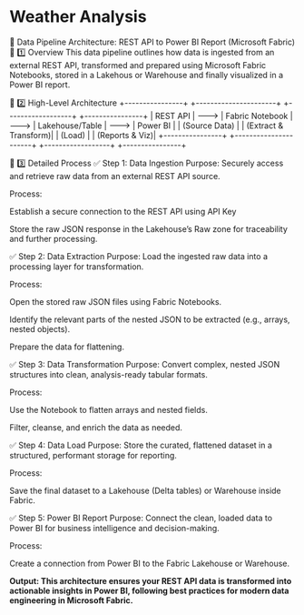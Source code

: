 # Weather Analysis
📑 Data Pipeline Architecture: REST API to Power BI Report (Microsoft Fabric)
🔷 1️⃣ Overview
This data pipeline outlines how data is ingested from an external REST API, transformed and prepared using Microsoft Fabric Notebooks, stored in a Lakehous or Warehouse and finally visualized in a Power BI report.


🔷 2️⃣ High-Level Architecture
+----------------+      +----------------------+      +------------------+      +----------------+
|   REST API     | ---> |   Fabric Notebook    | ---> | Lakehouse/Table  | ---> |   Power BI     |
|  (Source Data) |      | (Extract & Transform)|      | (Load)           |      | (Reports & Viz)|
+----------------+      +----------------------+      +------------------+      +----------------+

🔷 3️⃣ Detailed Process
✅ Step 1: Data Ingestion 
Purpose:
Securely access and retrieve raw data from an external REST API source.

Process:

Establish a secure connection to the REST API using API Key

Store the raw JSON response in the Lakehouse’s Raw zone for traceability and further processing.


✅ Step 2: Data Extraction
Purpose:
Load the ingested raw data into a processing layer for transformation.

Process:

Open the stored raw JSON files using Fabric Notebooks.

Identify the relevant parts of the nested JSON to be extracted (e.g., arrays, nested objects).

Prepare the data for flattening.

✅ Step 3: Data Transformation
Purpose:
Convert complex, nested JSON structures into clean, analysis-ready tabular formats.

Process:

Use the Notebook to flatten arrays and nested fields.

Filter, cleanse, and enrich the data as needed.


✅ Step 4: Data Load
Purpose:
Store the curated, flattened dataset in a structured, performant storage for reporting.

Process:

Save the final dataset to a Lakehouse (Delta tables) or Warehouse inside Fabric.

✅ Step 5: Power BI Report
Purpose:
Connect the clean, loaded data to Power BI for business intelligence and decision-making.

Process:

Create a connection from Power BI to the Fabric Lakehouse or Warehouse.



**Output:
This architecture ensures your REST API data is transformed into actionable insights in Power BI, following best practices for modern data engineering in Microsoft Fabric.**


















